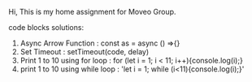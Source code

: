 Hi, This is my home assignment for Moveo Group.

code blocks solutions:

1. Async Arrow Function : const as = async () =>{}
2. Set Timeout : setTimeout(code, delay)
3. Print 1 to 10 using for loop : for (let i = 1; i < 11; i++){console.log(i);}
4. print 1 to 10 using while loop : 'let i = 1;
   while (i<11){console.log(i);}'
